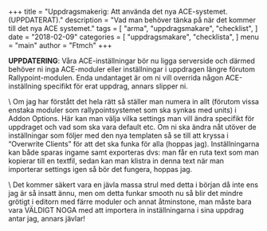 +++
title = "Uppdragsmakerig: Att använda det nya ACE-systemet. (UPPDATERAT)."
description = "Vad man behöver tänka på när det kommer till det nya ACE systemet."
tags = [
    "arma",
    "uppdragsmakare",
    "checklist",
]
date = "2018-02-09"
categories = [
    "uppdragsmakare",
    "checklista",
]
menu = "main"
author = "Ftmch"
+++

**UPPDATERING**: Våra ACE-inställningar bör nu ligga serverside och därmed behöver ni inga ACE-moduler eller inställningar i uppdragen längre förutom Rallypoint-modulen. Enda undantaget är om ni vill overrida någon ACE-inställning specifikt för erat uppdrag, annars slipper ni. 

\\
Om jag har förstått det hela rätt så ställer man numera in allt (förutom vissa enstaka moduler som rallypointsystemet som ska synkas med units) i Addon Options. Här kan man välja vilka settings man vill ändra specifikt för uppdraget och vad som ska vara default etc. Om ni ska ändra nåt utöver de inställningar som följer med den nya templaten så se till att kryssa i “Overwrite Clients” för att det ska funka för alla (hoppas jag).  Inställningarna kan både sparas ingame samt exporteras dvs: man får en ruta text som man kopierar till en textfil, sedan kan man klistra in denna text när man importerar settings igen så bör det fungera, hoppas jag. 

\\
Det kommer säkert vara en jävla massa strul med detta i början då inte ens jag är så insatt ännu, men om detta funkar smooth nu så blir det mindre grötigt i editorn med färre moduler och annat åtminstone, man måste bara vara VÄLDIGT NOGA med att importera in inställningarna i sina uppdrag antar jag, annars jävlar! 
